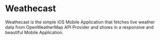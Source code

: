 # Weathecast

Weathecast is the simple iOS Mobile Application that fetches live weather data 
from OpenWeatherMap API Provider and shows in a responsive and beautiful Mobile Application.
